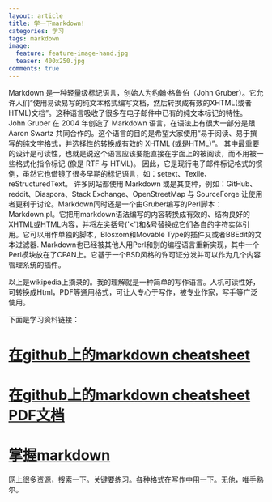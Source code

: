 ```yaml
---
layout: article
title: 学一下markdown!
categories: 学习
tags: markdown
image:
  feature: feature-image-hand.jpg
  teaser: 400x250.jpg
comments: true
---
```

Markdown 是一种轻量级标记语言，创始人为约翰·格鲁伯（John Gruber）。它允许人们“使用易读易写的纯文本格式编写文档，然后转换成有效的XHTML(或者HTML)文档”。这种语言吸收了很多在电子邮件中已有的纯文本标记的特性。John Gruber 在 2004 年创造了 Markdown 语言，在语法上有很大一部分是跟 Aaron Swartz 共同合作的。这个语言的目的是希望大家使用“易于阅读、易于撰写的纯文字格式，并选择性的转换成有效的 XHTML (或是HTML)”。 其中最重要的设计是可读性，也就是说这个语言应该要能直接在字面上的被阅读，而不用被一些格式化指令标记 (像是 RTF 与 HTML)。 因此，它是现行电子邮件标记格式的惯例，虽然它也借镜了很多早期的标记语言，如：setext、Texile、reStructuredText。 许多网站都使用 Markdown 或是其变种，例如：GitHub、reddit、Diaspora、Stack Exchange、OpenStreetMap 与 SourceForge 让使用者更利于讨论。Markdown同时还是一个由Gruber编写的Perl脚本：Markdown.pl。它把用markdown语法编写的内容转换成有效的、结构良好的XHTML或HTML内容，并将左尖括号('<')和&号替换成它们各自的字符实体引用。它可以用作单独的脚本，Blosxom和Movable Type的插件又或者BBEdit的文本过滤器. Markdown也已经被其他人用Perl和别的编程语言重新实现，其中一个Perl模块放在了CPAN上。它基于一个BSD风格的许可证分发并可以作为几个内容管理系统的插件。

以上是wikipedia上摘录的。我的理解就是一种简单的写作语言。人机可读性好，可转换成Html，PDF等通用格式，可让人专心于写作，被专业作家，写手等广泛使用。

下面是学习资料链接：

# [在github上的markdown cheatsheet](https://github.com/adam-p/markdown-here/wiki/Markdown-Cheatsheet)

# [在github上的markdown cheatsheet PDF文档](https://guides.github.com/pdfs/markdown-cheatsheet-online.pdf)

# [掌握markdown](https://guides.github.com/features/mastering-markdown/)

网上很多资源，搜索一下。关键要练习。各种格式在写作中用一下。无他，唯手熟尔。
